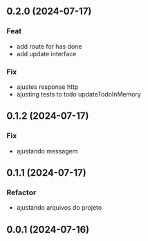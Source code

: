 ## 0.2.0 (2024-07-17)

### Feat

- add route for has done
- add update interface

### Fix

- ajustes response http
- ajusting tests to todo updateTodoInMemory

## 0.1.2 (2024-07-17)

### Fix

- ajustando messagem

## 0.1.1 (2024-07-17)

### Refactor

- ajustando arquivos do projeto

## 0.0.1 (2024-07-16)
